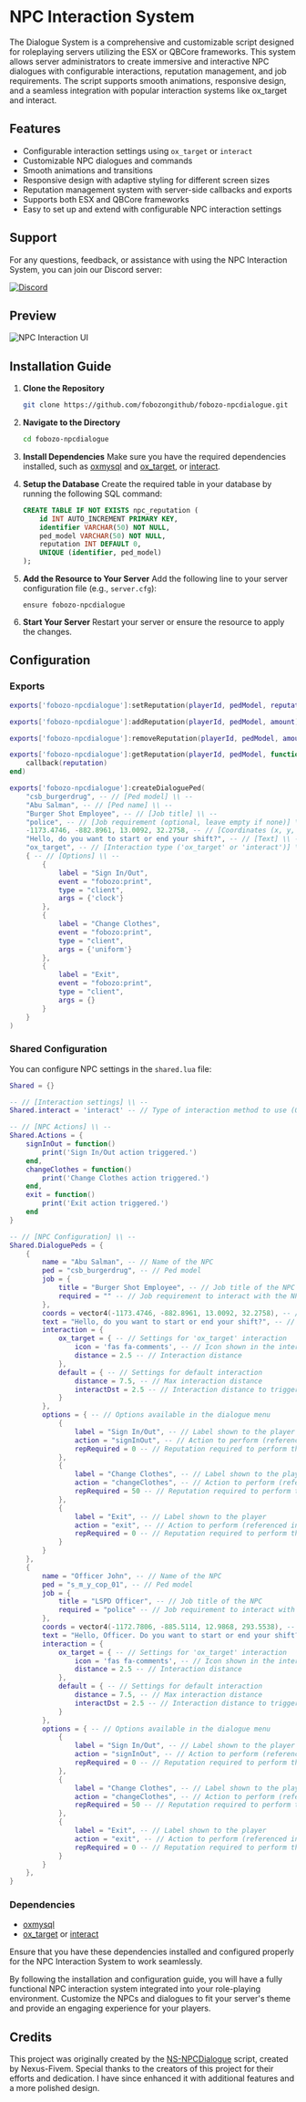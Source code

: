 
# NPC Interaction System

The Dialogue System is a comprehensive and customizable script designed for roleplaying servers utilizing the ESX or QBCore frameworks. This system allows server administrators to create immersive and interactive NPC dialogues with configurable interactions, reputation management, and job requirements. The script supports smooth animations, responsive design, and a seamless integration with popular interaction systems like ox_target and interact.

## Features
- Configurable interaction settings using `ox_target` or `interact`
- Customizable NPC dialogues and commands
- Smooth animations and transitions
- Responsive design with adaptive styling for different screen sizes
- Reputation management system with server-side callbacks and exports
- Supports both ESX and QBCore frameworks
- Easy to set up and extend with configurable NPC interaction settings

## Support

For any questions, feedback, or assistance with using the NPC Interaction System, you can join our Discord server:

[![Discord](https://img.shields.io/discord/1131142366204530769?color=7289da&label=Discord&logo=discord&logoColor=white)](https://discord.gg/9wsVqqgCVz)

## Preview
![NPC Interaction UI](https://media.discordapp.net/attachments/1239968782890434684/1240263972389785620/image.png?ex=6645ed56&is=66449bd6&hm=a6651fd47552bd14899c9640f743b16e5602fc45157785f84fcaebd670182af7&=&format=webp&quality=lossless&width=1387&height=662)

## Installation Guide

1. **Clone the Repository**
    ```sh
    git clone https://github.com/fobozongithub/fobozo-npcdialogue.git
    ```

2. **Navigate to the Directory**
    ```sh
    cd fobozo-npcdialogue
    ```

3. **Install Dependencies**
    Make sure you have the required dependencies installed, such as [oxmysql](https://github.com/overextended/oxmysql) and [ox_target](https://github.com/overextended/ox_target), or [interact](https://github.com/darktrovx/interact).

4. **Setup the Database**
    Create the required table in your database by running the following SQL command:
    ```sql
    CREATE TABLE IF NOT EXISTS npc_reputation (
        id INT AUTO_INCREMENT PRIMARY KEY,
        identifier VARCHAR(50) NOT NULL,
        ped_model VARCHAR(50) NOT NULL,
        reputation INT DEFAULT 0,
        UNIQUE (identifier, ped_model)
    );
    ```

5. **Add the Resource to Your Server**
    Add the following line to your server configuration file (e.g., `server.cfg`):
    ```plaintext
    ensure fobozo-npcdialogue
    ```

6. **Start Your Server**
    Restart your server or ensure the resource to apply the changes.


## Configuration

### Exports

```lua
exports['fobozo-npcdialogue']:setReputation(playerId, pedModel, reputation)
```

```lua
exports['fobozo-npcdialogue']:addReputation(playerId, pedModel, amount)
```

```lua
exports['fobozo-npcdialogue']:removeReputation(playerId, pedModel, amount)
```

```lua
exports['fobozo-npcdialogue']:getReputation(playerId, pedModel, function(reputation)
    callback(reputation)
end)
```

```lua
exports['fobozo-npcdialogue']:createDialoguePed(
    "csb_burgerdrug", -- // [Ped model] \\ --
    "Abu Salman", -- // [Ped name] \\ --
    "Burger Shot Employee", -- // [Job title] \\ --
    "police", -- // [Job requirement (optional, leave empty if none)] \\ --
    -1173.4746, -882.8961, 13.0092, 32.2758, -- // [Coordinates (x, y, z, w)] \\ --
    "Hello, do you want to start or end your shift?", -- // [Text] \\ --
    "ox_target", -- // [Interaction type ('ox_target' or 'interact')] \\ --
    { -- // [Options] \\ --
        {
            label = "Sign In/Out",
            event = "fobozo:print", 
            type = "client", 
            args = {'clock'} 
        },
        {
            label = "Change Clothes",
            event = "fobozo:print", 
            type = "client", 
            args = {'uniform'} 
        },
        {
            label = "Exit",
            event = "fobozo:print", 
            type = "client", 
            args = {} 
        }
    }
)
```

### Shared Configuration
You can configure NPC settings in the `shared.lua` file:

```lua
Shared = {}

-- // [Interaction settings] \\ --
Shared.interact = 'interact' -- // Type of interaction method to use (Options: 'ox_target' or 'interact')

-- // [NPC Actions] \\ --
Shared.Actions = {
    signInOut = function()
        print('Sign In/Out action triggered.')
    end,
    changeClothes = function()
        print('Change Clothes action triggered.')
    end,
    exit = function()
        print('Exit action triggered.')
    end
}

-- // [NPC Configuration] \\ --
Shared.DialoguePeds = {
    {
        name = "Abu Salman", -- // Name of the NPC
        ped = "csb_burgerdrug", -- // Ped model
        job = {
            title = "Burger Shot Employee", -- // Job title of the NPC
            required = "" -- // Job requirement to interact with the NPC (empty means no requirement)
        },
        coords = vector4(-1173.4746, -882.8961, 13.0092, 32.2758), -- // Coordinates of the NPC
        text = "Hello, do you want to start or end your shift?", -- // Dialogue text shown to the player
        interaction = {
            ox_target = { -- // Settings for 'ox_target' interaction
                icon = 'fas fa-comments', -- // Icon shown in the interaction menu
                distance = 2.5 -- // Interaction distance
            },
            default = { -- // Settings for default interaction
                distance = 7.5, -- // Max interaction distance
                interactDst = 2.5 -- // Interaction distance to trigger action
            }
        },
        options = { -- // Options available in the dialogue menu
            {
                label = "Sign In/Out", -- // Label shown to the player
                action = "signInOut", -- // Action to perform (referenced in Shared.Actions)
                repRequired = 0 -- // Reputation required to perform the action
            },
            {
                label = "Change Clothes", -- // Label shown to the player
                action = "changeClothes", -- // Action to perform (referenced in Shared.Actions)
                repRequired = 50 -- // Reputation required to perform the action
            },
            {
                label = "Exit", -- // Label shown to the player
                action = "exit", -- // Action to perform (referenced in Shared.Actions)
                repRequired = 0 -- // Reputation required to perform the action
            }
        }
    },
    {
        name = "Officer John", -- // Name of the NPC
        ped = "s_m_y_cop_01", -- // Ped model
        job = {
            title = "LSPD Officer", -- // Job title of the NPC
            required = "police" -- // Job requirement to interact with the NPC
        },
        coords = vector4(-1172.7806, -885.5114, 12.9868, 293.5538), -- // Coordinates of the NPC
        text = "Hello, Officer. Do you want to start or end your shift?", -- // Dialogue text shown to the player
        interaction = {
            ox_target = { -- // Settings for 'ox_target' interaction
                icon = 'fas fa-comments', -- // Icon shown in the interaction menu
                distance = 2.5 -- // Interaction distance
            },
            default = { -- // Settings for default interaction
                distance = 7.5, -- // Max interaction distance
                interactDst = 2.5 -- // Interaction distance to trigger action
            }
        },
        options = { -- // Options available in the dialogue menu
            {
                label = "Sign In/Out", -- // Label shown to the player
                action = "signInOut", -- // Action to perform (referenced in Shared.Actions)
                repRequired = 0 -- // Reputation required to perform the action
            },
            {
                label = "Change Clothes", -- // Label shown to the player
                action = "changeClothes", -- // Action to perform (referenced in Shared.Actions)
                repRequired = 50 -- // Reputation required to perform the action
            },
            {
                label = "Exit", -- // Label shown to the player
                action = "exit", -- // Action to perform (referenced in Shared.Actions)
                repRequired = 0 -- // Reputation required to perform the action
            }
        }
    },
}
```

### Dependencies
- [oxmysql](https://github.com/overextended/oxmysql)
- [ox_target](https://github.com/overextended/ox_target) or [interact](https://github.com/darktrovx/interact)

Ensure that you have these dependencies installed and configured properly for the NPC Interaction System to work seamlessly.

By following the installation and configuration guide, you will have a fully functional NPC interaction system integrated into your role-playing environment. Customize the NPCs and dialogues to fit your server's theme and provide an engaging experience for your players.

## Credits
This project was originally created by the [NS-NPCDialogue](https://github.com/Nexus-Fivem/ns-npcdialogue?tab=MIT-1-ov-file) script, created by Nexus-Fivem. Special thanks to the creators of this project for their efforts and dedication. I have since enhanced it with additional features and a more polished design.
